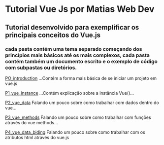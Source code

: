 # Tutorial Vue Js por Matias Web Dev
## Tutorial desenvolvido para exemplificar os principais conceitos do Vue.js

### cada pasta contém uma tema separado começando dos princípios mais básicos até os mais complexos, cada pasta contém também um documento escrito e o exemplo de código com subpastas ou diretórios.

[PO_introduction](https://github.com/CleverMatias/vueJsPlayList/tree/master/P0_introduction#o-vuejs)
...Contém a forma mais básica de se iniciar um projeto em vue.js

[P1_vue_instance](https://github.com/CleverMatias/vueJsPlayList/tree/master/P1_vue_instance#vue-instance)
...Contém explicação sobre a instância Vue()...

[P2_vue_data](https://github.com/CleverMatias/vueJsPlayList/tree/master/P2_vue_data#vue-data)
Falando um pouco sobre como trabalhar com dados dentro do vue...

[P3_vue_methods](https://github.com/CleverMatias/vueJsPlayList/tree/master/P3_vue_methods#vue-methods)
Falando um pouco sobre como trabalhar com funções através do vue methods...

[P4_vue_data_biding](https://github.com/CleverMatias/vueJsPlayList/tree/master/P4_vue_data_biding#vue-data-biding)
Falando um pouco sobre como trabalhar com os atributos html através do vue.js


